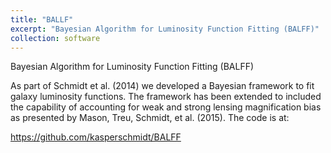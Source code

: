 ```yaml
---
title: "BALLF"
excerpt: "Bayesian Algorithm for Luminosity Function Fitting (BALFF)"
collection: software
---
```

Bayesian Algorithm for Luminosity Function Fitting (BALFF)

As part of Schmidt et al. (2014) we developed a Bayesian framework to fit galaxy luminosity functions. The framework has been extended to included the capability of accounting for weak and strong lensing magnification bias as presented by Mason, Treu, Schmidt, et al. (2015). The code is at:

<https://github.com/kasperschmidt/BALFF>
